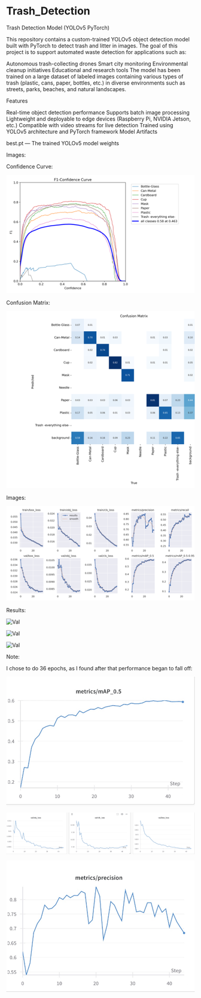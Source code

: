 # Trash_Detection
Trash Detection Model (YOLOv5 PyTorch)

This repository contains a custom-trained YOLOv5 object detection model built with PyTorch to detect trash and litter in images. The goal of this project is to support automated waste detection for applications such as:

Autonomous trash-collecting drones
Smart city monitoring
Environmental cleanup initiatives
Educational and research tools
The model has been trained on a large dataset of labeled images containing various types of trash (plastic, cans, paper, bottles, etc.) in diverse environments such as streets, parks, beaches, and natural landscapes.

Features

Real-time object detection performance
Supports batch image processing
Lightweight and deployable to edge devices (Raspberry Pi, NVIDIA Jetson, etc.)
Compatible with video streams for live detection
Trained using YOLOv5 architecture and PyTorch framework
Model Artifacts

best.pt — The trained YOLOv5 model weights

Images:

Confidence Curve:

![Confidence Curve](images/media_images_Results_36_e4bed294bd7ca59c259a.png)

Confusion Matrix:

![Confusion Matrix](images/media_images_Results_36_f36c2b6ee06822fead90.png)

Images: 

![Graphs](images/media_images_Results_36_f6e0f40945966f09baec.png)

Results:

![Val](images/media_images_Validation_36_21d743efd791c38ad93b.jpg)

![Val](images/media_images_Validation_36_5ed91284d56bfcc934d1.jpg)

![Val](images/media_images_Validation_36_9a5c1fc8c0b207f95445.jpg)


Note:

I chose to do 36 epochs, as I found after that performance began to fall off:

![v1](images/graph_v1.jpeg)

![v1](images/graph_v1_loss.jpeg)

![v1](images/graph_v1_precision.jpeg)

